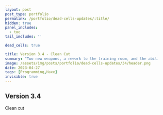 ```yaml
---
layout: post
post_type: portfolio
permalink: /portfolio/dead-cells-updates/:title/
hidden: true
panel_includes:
  - toc
tail_includes: ''

dead_cells: true

title: Version 3.4 - Clean Cut
summary: "Two new weapons, a rework to the training room, and the ability to customize the player's head."
image: /assets/img/posts/portfolio/dead-cells-updates/34/header.png
date: 2023-04-27
tags: [Programming,Haxe]
invisible: true
---
```


## Version 3.4

Clean cut